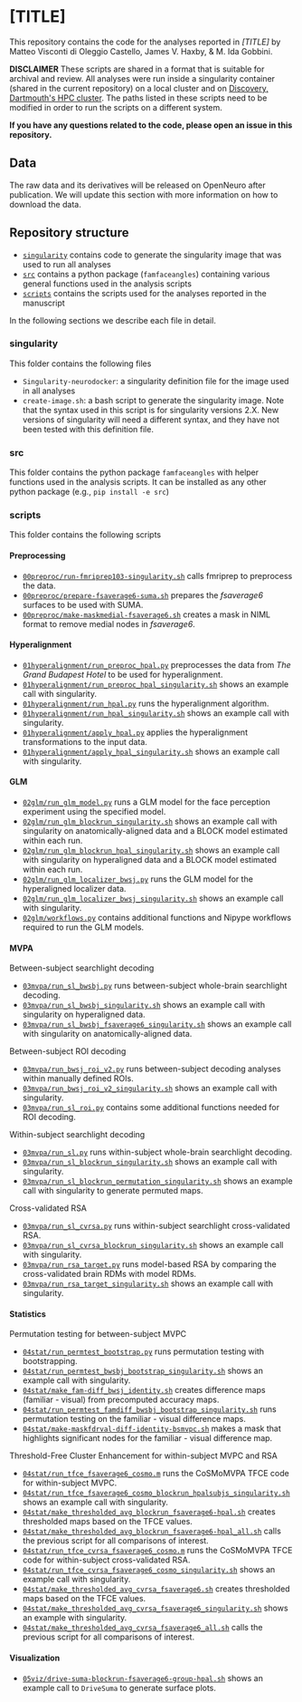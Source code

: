 # [TITLE]

This repository contains the code for the analyses reported in *[TITLE]* by Matteo Visconti di Oleggio Castello, James V. Haxby, & M. Ida Gobbini.

**DISCLAIMER** These scripts are shared in a format that is suitable for archival and review. All analyses were run inside a singularity container (shared in the current repository) on a local cluster and on [Discovery, Dartmouth's HPC cluster](https://rc.dartmouth.edu/index.php/discovery-overview/). The paths listed in these scripts need to be modified in order to run the scripts on a different system.

**If you have any questions related to the code, please open an issue in this repository.**

## Data

The raw data and its derivatives will be released on OpenNeuro after publication. We will update this section with more information on how to download the data.

## Repository structure

* [`singularity`](singularity) contains code to generate the singularity image that was used to run all analyses
* [`src`](src) contains a python package (`famfaceangles`) containing various general functions used in the analysis scripts
* [`scripts`](scripts)  contains the scripts used for the analyses reported in the manuscript

In the following sections we describe each file in detail.

### singularity

This folder contains the following files

* `Singularity-neurodocker`: a singularity definition file for the image used in all analyses
* `create-image.sh`: a bash script to generate the singularity image. Note that the syntax used in this script is for singularity versions 2.X. New versions of singularity will need a different syntax, and they have not been tested with this definition file.

### src

This folder contains the python package `famfaceangles` with helper functions used in the analysis scripts. It can be installed as any other python package (e.g., `pip install -e src`)

### scripts

This folder contains the following scripts

#### Preprocessing
* [`00preproc/run-fmriprep103-singularity.sh`](scripts/00preproc/run-fmriprep103-singularity.sh) calls fmriprep to preprocess the data.
* [`00preproc/prepare-fsaverage6-suma.sh`](scripts/00preproc/prepare-fsaverage6-suma.sh) prepares the *fsaverage6* surfaces to be used with SUMA.
* [`00preproc/make-maskmedial-fsaverage6.sh`](scripts/00preproc/make-maskmedial-fsaverage6.sh) creates a mask in NIML format to remove medial nodes in *fsaverage6*.

#### Hyperalignment

* [`01hyperalignment/run_preproc_hpal.py`](scripts/01hyperalignment/run_preproc_hpal.py) preprocesses the data from *The Grand Budapest Hotel* to be used for hyperalignment.
* [`01hyperalignment/run_preproc_hpal_singularity.sh`](scripts/01hyperalignment/run_preproc_hpal_singularity.sh) shows an example call with singularity.
* [`01hyperalignment/run_hpal.py`](scripts/01hyperalignment/run_hpal.py) runs the hyperalignment algorithm.
* [`01hyperalignment/run_hpal_singularity.sh`](scripts/01hyperalignment/run_hpal_singularity.sh) shows an example call with singularity.
* [`01hyperalignment/apply_hpal.py`](scripts/01hyperalignment/apply_hpal.py) applies the hyperalignment transformations to the input data.
* [`01hyperalignment/apply_hpal_singularity.sh`](scripts/01hyperalignment/apply_hpal_singularity.sh) shows an example call with singularity.

#### GLM

* [`02glm/run_glm_model.py`](scripts/02glm/run_glm_model.py) runs a GLM model for the face perception experiment using the specified model.
* [`02glm/run_glm_blockrun_singularity.sh`](scripts/02glm/run_glm_blockrun_singularity.sh) shows an example call with singularity on anatomically-aligned data and a BLOCK model estimated within each run.
* [`02glm/run_glm_blockrun_hpal_singularity.sh`](scripts/02glm/run_glm_blockrun_hpal_singularity.sh) shows an example call with singularity on hyperaligned data and a BLOCK model estimated within each run.
* [`02glm/run_glm_localizer_bwsj.py`](scripts/02glm/run_glm_localizer_bwsj.py) runs the GLM model for the hyperaligned localizer data.
* [`02glm/run_glm_localizer_bwsj_singularity.sh`](scripts/02glm/run_glm_localizer_bwsj_singularity.sh) shows an example call with singularity.
* [`02glm/workflows.py`](scripts/02glm/workflows.py) contains additional functions and Nipype workflows required to run the GLM models.

#### MVPA

Between-subject searchlight decoding

* [`03mvpa/run_sl_bwsbj.py`](scripts/03mvpa/run_sl_bwsbj.py) runs between-subject whole-brain searchlight decoding.
* [`03mvpa/run_sl_bwsbj_singularity.sh`](scripts/03mvpa/run_sl_bwsbj_singularity.sh) shows an example call with singularity on hyperaligned data.
* [`03mvpa/run_sl_bwsbj_fsaverage6_singularity.sh`](scripts/03mvpa/run_sl_bwsbj_fsaverage6_singularity.sh) shows an example call with singularity on anatomically-aligned data.

Between-subject ROI decoding

* [`03mvpa/run_bwsj_roi_v2.py`](scripts/03mvpa/run_bwsj_roi_v2.py) runs between-subject decoding analyses within manually defined ROIs.
* [`03mvpa/run_bwsj_roi_v2_singularity.sh`](scripts/03mvpa/run_bwsj_roi_v2_singularity.sh) shows an example call with singularity.
* [`03mvpa/run_sl_roi.py`](scripts/03mvpa/run_sl_roi.py) contains some additional functions needed for ROI decoding.

Within-subject searchlight decoding

* [`03mvpa/run_sl.py`](scripts/03mvpa/run_sl.py) runs within-subject whole-brain searchlight decoding.
* [`03mvpa/run_sl_blockrun_singularity.sh`](scripts/03mvpa/run_sl_blockrun_singularity.sh) shows an example call with singularity.
* [`03mvpa/run_sl_blockrun_permutation_singularity.sh`](scripts/03mvpa/run_sl_blockrun_permutation_singularity.sh) shows an example call with singularity to generate permuted maps.

Cross-validated RSA

* [`03mvpa/run_sl_cvrsa.py`](scripts/03mvpa/run_sl_cvrsa.py) runs within-subject searchlight cross-validated RSA.
* [`03mvpa/run_sl_cvrsa_blockrun_singularity.sh`](scripts/03mvpa/run_sl_cvrsa_blockrun_singularity.sh) shows an example call with singularity.
* [`03mvpa/run_rsa_target.py`](scripts/03mvpa/run_rsa_target.py) runs model-based RSA by comparing the cross-validated brain RDMs with model RDMs.
* [`03mvpa/run_rsa_target_singularity.sh`](scripts/03mvpa/run_rsa_target_singularity.sh) shows an example call with singularity.

#### Statistics

Permutation testing for between-subject MVPC

* [`04stat/run_permtest_bootstrap.py`](scripts/04stat/run_permtest_bootstrap.py) runs permutation testing with bootstrapping.
* [`04stat/run_permtest_bwsbj_bootstrap_singularity.sh`](scripts/04stat/run_permtest_bwsbj_bootstrap_singularity.sh) shows an example call with singularity.
* [`04stat/make_fam-diff_bwsj_identity.sh`](scripts/04stat/make_fam-diff_bwsj_identity.sh) creates difference maps (familiar - visual) from precomputed accuracy maps.
* [`04stat/run_permtest_famdiff_bwsbj_bootstrap_singularity.sh`](scripts/04stat/run_permtest_famdiff_bwsbj_bootstrap_singularity.sh) runs permutation testing on the familiar - visual difference maps.
* [`04stat/make-maskfdrval-diff-identity-bsmvpc.sh`](scripts/04stat/make-maskfdrval-diff-identity-bsmvpc.sh) makes a mask that highlights significant nodes for the familiar - visual difference map.

Threshold-Free Cluster Enhancement for within-subject MVPC and RSA

* [`04stat/run_tfce_fsaverage6_cosmo.m`](scripts/04stat/run_tfce_fsaverage6_cosmo.m) runs the CoSMoMVPA TFCE code for within-subject MVPC.
* [`04stat/run_tfce_fsaverage6_cosmo_blockrun_hpalsubjs_singularity.sh`](scripts/04stat/run_tfce_fsaverage6_cosmo_blockrun_hpalsubjs_singularity.sh) shows an example call with singularity.
* [`04stat/make_thresholded_avg_blockrun_fsaverage6-hpal.sh`](scripts/04stat/make_thresholded_avg_blockrun_fsaverage6-hpal.sh) creates thresholded maps based on the TFCE values.
* [`04stat/make_thresholded_avg_blockrun_fsaverage6-hpal_all.sh`](scripts/04stat/make_thresholded_avg_blockrun_fsaverage6-hpal_all.sh) calls the previous script for all comparisons of interest.
* [`04stat/run_tfce_cvrsa_fsaverage6_cosmo.m`](scripts/04stat/run_tfce_cvrsa_fsaverage6_cosmo.m) runs the CoSMoMVPA TFCE code for within-subject cross-validated RSA.
* [`04stat/run_tfce_cvrsa_fsaverage6_cosmo_singularity.sh`](scripts/04stat/run_tfce_cvrsa_fsaverage6_cosmo_singularity.sh) shows an example call with singularity.
* [`04stat/make_thresholded_avg_cvrsa_fsaverage6.sh`](scripts/04stat/make_thresholded_avg_cvrsa_fsaverage6.sh) creates thresholded maps based on the TFCE values.
* [`04stat/make_thresholded_avg_cvrsa_fsaverage6_singularity.sh`](scripts/04stat/make_thresholded_avg_cvrsa_fsaverage6_singularity.sh) shows an example with singularity.
* [`04stat/make_thresholded_avg_cvrsa_fsaverage6_all.sh`](scripts/04stat/make_thresholded_avg_cvrsa_fsaverage6_all.sh) calls the previous script for all comparisons of interest.

#### Visualization

* [`05viz/drive-suma-blockrun-fsaverage6-group-hpal.sh`](scripts/05viz/drive-suma-blockrun-fsaverage6-group-hpal.sh) shows an example call to `DriveSuma` to generate surface plots.
